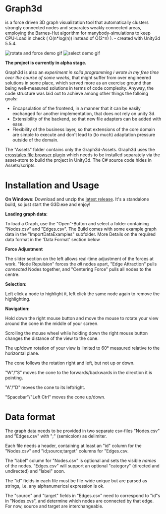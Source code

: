 # Graph3d
is a force driven 3D graph visualization tool that automatically clusters strongly connected nodes and separates weakly connected areas, employing the Barnes-Hut algorithm for manybody-simulations to keep CPU-Load in check ( O(n\*log(n)) instead of O(2^n) ). - created with Unity3d 5.5.4.

![rotate and force demo gif](https://github.com/JanMMeyer/G3DDemos/blob/master/g3ddemorotatesmall.gif)
![select demo gif](https://github.com/JanMMeyer/G3DDemos/blob/master/g3ddemoselectsmall.gif)


<b>The project is currently in alpha stage.</b>

Graph3d is also an *experiment in solid programming i wrote in my free time over the course of some weeks*, that might suffer from over engineered solutions in some place, which served more as an exercise ground than being well-measured solutions in terms of code complexity. Anyway, the code structure was laid out to achieve among other things the folloing goals:
 * Encapsulation of the frontend, in a manner that it can be easily exchanged for another implementation, that does not rely on unity 3d.
 * Extensibility of the backend, so that new file adapters can be added with ease.
 * Flexibility of the business layer, so that extensions of the core domain are simple to execute and don't lead to (to much) adaptation pressure outside of the domain. 

The "Assets" folder contains only the Graph3d-Assets. Graph3d uses the [crosstales file browser plugin](https://goo.gl/GCmzrU) which needs to be installed separately via the asset-store to build the project in Unity3d. The C# source code hides in Assets/scripts.

# Installation and Usage

<b>On Windows:</b>
Download and unzip the [latest release](https://github.com/JanMMeyer/Graph3d/releases/latest). It's a standalone build, so just start the G3D.exe and enjoy!

<b>Loading graph data:</b>

To load a Graph, use the "Open"-Button and select a folder containing "Nodes.csv" and "Edges.csv".
The Build comes with some example graph data in the "ImportDataExamples" subfolder. More Details on the required data format in the 'Data Format' section below

<b>Force Adjustment</b>

The slider section on the left allows real-time adjustment of the forces at work. "Node Repulsion" forces the *all* nodes apart, "Edge Attraction" pulls *connected* Nodes together, and "Centering Force" pulls all nodes to the centre.

<b>Selection:</b>

Left click a node to highlight it, left click the same node again to remove the highlighting.
 
<b>Navigation:</b>

Hold down the right mouse button and move the mouse to rotate your view around the cone in the middle of your screen.

Scrolling the mouse wheel while holding down the right mouse button changes the distance of the view to the cone.

The up/down rotation of your view is limited to 60° measured relative to the horizontal plane.

The cone follows the rotation right and left, but not up or down.

"W"/"S" moves the cone to the forwards/backwards in the direction it is pointing.

"A"/"D" moves the cone to its left/right.

"Spacebar"/"Left Ctrl" moves the cone up/down.

# Data format

The graph data needs to be provided in two separate csv-files "Nodes.csv" and "Edges.csv" with ";" (semicolon) as delimiter. 

Each file needs a header, containing at least an "id" column for the "Nodes.csv" and "id;source;target" columns for "Edges.csv. 

The "label" column for "Nodes.csv" is optional and sets the visible *names* of the nodes. "Edges.csv" will support an optional "category"  (directed and undirected) and "label" soon.

The "id" fields in each file must be file-wide unique but are parsed as strings, i.e. any alphanumerical expression is ok.

The "source" and "target" fields in "Edges.csv" need to correspond to "id"s in "Nodes.cvs", and determine which nodes are connected by that edge. For now, source and target are interchangeable.

